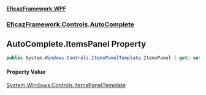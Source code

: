 #### [EficazFramework.WPF](EficazFrameworkWPF.md 'EficazFramework WPF')
### [EficazFramework.Controls](EficazFrameworkWPF.md#EficazFramework.Controls 'EficazFramework.Controls').[AutoComplete](EficazFramework.Controls/AutoComplete.md 'EficazFramework.Controls.AutoComplete')

## AutoComplete.ItemsPanel Property

```csharp
public System.Windows.Controls.ItemsPanelTemplate ItemsPanel { get; set; }
```

#### Property Value
[System.Windows.Controls.ItemsPanelTemplate](https://docs.microsoft.com/en-us/dotnet/api/System.Windows.Controls.ItemsPanelTemplate 'System.Windows.Controls.ItemsPanelTemplate')